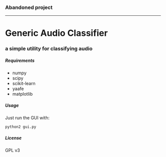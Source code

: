 ### Abandoned project

---

# Generic Audio Classifier
### a simple utility for classifying audio

##### Requirements

- numpy
- scipy
- scikit-learn
- yaafe
- matplotlib

##### Usage

Just run the GUI with:

    python2 gui.py

##### License

GPL v3
